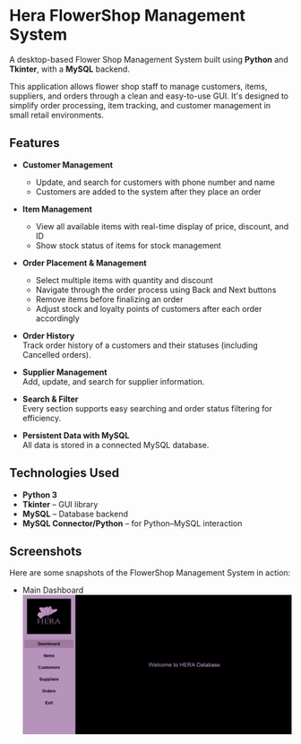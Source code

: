 # Hera FlowerShop Management System

A desktop-based Flower Shop Management System built using **Python** and **Tkinter**, with a **MySQL** backend.

This application allows flower shop staff to manage customers, items, suppliers, and orders through a clean and easy-to-use GUI. It's designed to simplify order processing, item tracking, and customer management in small retail environments.

## Features

- **Customer Management**  
  - Update, and search for customers with phone number and name
  - Customers are added to the system after they place an order

- **Item Management**  
  - View all available items with real-time display of price, discount, and ID
  - Show stock status of items for stock management

- **Order Placement & Management**  
  - Select multiple items with quantity and discount
  - Navigate through the order process using Back and Next buttons
  - Remove items before finalizing an order
  - Adjust stock and loyalty points of customers after each order accordingly

- **Order History**  
  Track order history of a customers and their statuses (including Cancelled orders).

- **Supplier Management**  
  Add, update, and search for supplier information.

- **Search & Filter**  
  Every section supports easy searching and order status filtering for efficiency.

- **Persistent Data with MySQL**  
  All data is stored in a connected MySQL database.

## Technologies Used

- **Python 3**
- **Tkinter** – GUI library
- **MySQL** – Database backend
- **MySQL Connector/Python** – for Python–MySQL interaction

## Screenshots

  Here are some snapshots of the FlowerShop Management System in action:

  - Main Dashboard
    ![dashboard](screenshots/dashboard.png)


